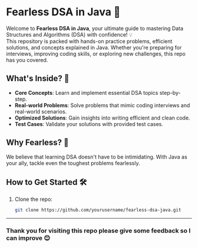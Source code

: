 # Fearless DSA in Java 🚀  

Welcome to **Fearless DSA in Java**, your ultimate guide to mastering Data Structures and Algorithms (DSA) with confidence! 💡  
This repository is packed with hands-on practice problems, efficient solutions, and concepts explained in Java.
Whether you're preparing for interviews, improving coding skills, or exploring new challenges, this repo has you covered.  

## What's Inside? 📂  
- **Core Concepts**: Learn and implement essential DSA topics step-by-step.  
- **Real-world Problems**: Solve problems that mimic coding interviews and real-world scenarios.  
- **Optimized Solutions**: Gain insights into writing efficient and clean code.  
- **Test Cases**: Validate your solutions with provided test cases.  

## Why Fearless? 🦸  
We believe that learning DSA doesn't have to be intimidating. With Java as your ally, tackle even the toughest problems fearlessly.  

## How to Get Started 🛠️  
1. Clone the repo:  
   ```bash
   git clone https://github.com/yourusername/fearless-dsa-java.git

---

### Thank you for visiting this repo please give some feedback so I can improve 😊
